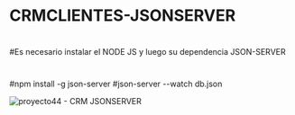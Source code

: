 ﻿# CRMCLIENTES-JSONSERVER
#
#Es necesario instalar el NODE JS y luego su dependencia JSON-SERVER
#
#npm install -g json-server
#json-server --watch db.json

![proyecto44 - CRM JSONSERVER](https://github.com/user-attachments/assets/f01cc945-3cb8-4f2d-a8d3-d304ba32544f)
